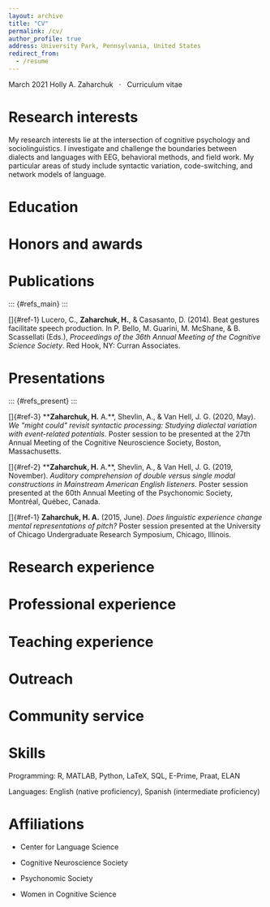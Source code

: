 ```yaml
---
layout: archive
title: "CV"
permalink: /cv/
author_profile: true
address: University Park, Pennsylvania, United States
redirect_from:
  - /resume
---
```


March 2021 Holly A. Zaharchuk   ·   Curriculum vitae

# Research interests

My research interests lie at the intersection of cognitive psychology
and sociolinguistics. I investigate and challenge the boundaries between
dialects and languages with EEG, behavioral methods, and field work. My
particular areas of study include syntactic variation, code-switching,
and network models of language.

# Education

# Honors and awards

# Publications

::: {#refs_main}
:::

[]{#ref-1} Lucero, C., **Zaharchuk, H.**, & Casasanto, D. (2014). Beat
gestures facilitate speech production. In P. Bello, M. Guarini, M.
McShane, & B. Scassellati (Eds.), *Proceedings of the 36th Annual
Meeting of the Cognitive Science Society*. Red Hook, NY: Curran
Associates.

# Presentations

::: {#refs_present}
:::

[]{#ref-3} ****Zaharchuk, H.** A.**, Shevlin, A., & Van Hell, J. G.
(2020, May). *We "might could" revisit syntactic processing: Studying
dialectal variation with event-related potentials*. Poster session to be
presented at the 27th Annual Meeting of the Cognitive Neuroscience
Society, Boston, Massachusetts.

[]{#ref-2} ****Zaharchuk, H.** A.**, Shevlin, A., & Van Hell, J. G.
(2019, November). *Auditory comprehension of double versus single modal
constructions in Mainstream American English listeners*. Poster session
presented at the 60th Annual Meeting of the Psychonomic Society,
Montréal, Québec, Canada.

[]{#ref-1} ****Zaharchuk, H.** A.** (2015, June). *Does linguistic
experience change mental representations of pitch?* Poster session
presented at the University of Chicago Undergraduate Research Symposium,
Chicago, Illinois.

# Research experience

# Professional experience

# Teaching experience

# Outreach

# Community service

# Skills

Programming: R, MATLAB, Python, LaTeX, SQL, E-Prime, Praat, ELAN

Languages: English (native proficiency), Spanish (intermediate
proficiency)

# Affiliations

-   Center for Language Science

-   Cognitive Neuroscience Society

-   Psychonomic Society

-   Women in Cognitive Science
